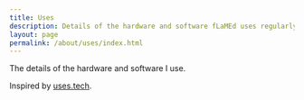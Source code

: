```yaml
---
title: Uses
description: Details of the hardware and software fLaMEd uses regularly.
layout: page
permalink: /about/uses/index.html
---
```


The details of the hardware and software I use.

Inspired by [uses.tech](https://uses.tech/).